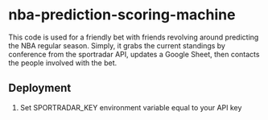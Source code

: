 # nba-prediction-scoring-machine
This code is used for a friendly bet with friends revolving around predicting the NBA regular season. Simply, it grabs the current standings by conference from the sportradar API, updates a Google Sheet, then contacts the people involved with the bet.

## Deployment
1) Set SPORTRADAR_KEY environment variable equal to your API key
